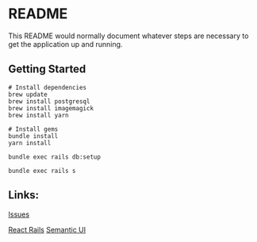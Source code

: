 # README

This README would normally document whatever steps are necessary to get the
application up and running.


## Getting Started

```
# Install dependencies
brew update
brew install postgresql
brew install imagemagick
brew install yarn

# Install gems
bundle install
yarn install

bundle exec rails db:setup

bundle exec rails s
```


## Links:

[Issues](https://github.com/Terit/coursero/issues)

[React Rails](https://github.com/reactjs/react-rails)
[Semantic UI](https://github.com/Semantic-Org/Semantic-UI-React)

